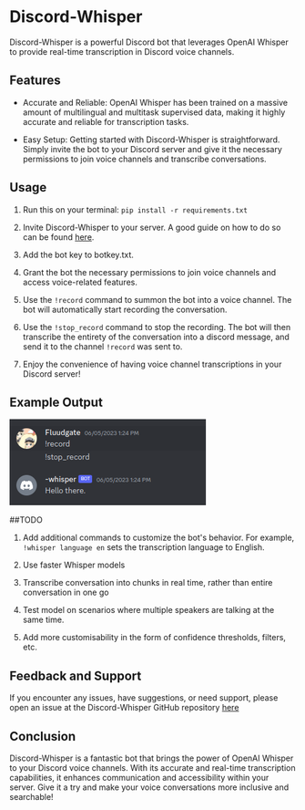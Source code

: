 # Discord-Whisper

Discord-Whisper is a powerful Discord bot that leverages OpenAI Whisper to provide real-time transcription in Discord voice channels.

## Features

- Accurate and Reliable: OpenAI Whisper has been trained on a massive amount of multilingual and multitask supervised data, making it highly accurate and reliable for transcription tasks.

- Easy Setup: Getting started with Discord-Whisper is straightforward. Simply invite the bot to your Discord server and give it the necessary permissions to join voice channels and transcribe conversations.


## Usage

1. Run this on your terminal: `pip install -r requirements.txt`

2. Invite Discord-Whisper to your server. A good guide on how to do so can be found [here](https://www.writebots.com/discord-bot-token/).

3. Add the bot key to botkey.txt.

4. Grant the bot the necessary permissions to join voice channels and access voice-related features.

5. Use the `!record` command to summon the bot into a voice channel. The bot will automatically start recording the conversation.

6. Use the `!stop_record` command to stop the recording. The bot will then transcribe the entirety of the conversation into a discord message, and send it to the channel `!record` was sent to. 

7. Enjoy the convenience of having voice channel transcriptions in your Discord server!

## Example Output
![Screenshot 1](demo_images/example.png)

##TODO

1. Add additional commands to customize the bot's behavior. For example, `!whisper language en` sets the transcription language to English.

2. Use faster Whisper models

3. Transcribe conversation into chunks in real time, rather than entire conversation in one go

4. Test model on scenarios where multiple speakers are talking at the same time.

5. Add more customisability in the form of confidence thresholds, filters, etc.

## Feedback and Support

If you encounter any issues, have suggestions, or need support, please open an issue at  the Discord-Whisper GitHub repository [here](https://github.com/DESU-CLUB/discord-whisper)

## Conclusion

Discord-Whisper is a fantastic bot that brings the power of OpenAI Whisper to your Discord voice channels. With its accurate and real-time transcription capabilities, it enhances communication and accessibility within your server. Give it a try and make your voice conversations more inclusive and searchable!

